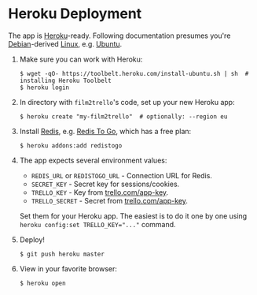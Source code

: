 # Heroku Deployment

The app is [Heroku](https://heroku.com/)-ready. Following documentation presumes you're [Debian](https://en.wikipedia.org/wiki/Debian)-derived [Linux](https://en.wikipedia.org/wiki/Linux), e.g. [Ubuntu](http://www.ubuntu.com/).

1.  Make sure you can work with Heroku:

    ```shell
    $ wget -qO- https://toolbelt.heroku.com/install-ubuntu.sh | sh  # installing Heroku Toolbelt
    $ heroku login
    ```

2.  In directory with `film2trello`'s code, set up your new Heroku app:

    ```shell
    $ heroku create "my-film2trello"  # optionally: --region eu
    ```

3.  Install [Redis](http://redis.io/), e.g. [Redis To Go](https://addons.heroku.com/redistogo), which has a free plan:

    ```shell
    $ heroku addons:add redistogo
    ```

4.  The app expects several environment values:

    - `REDIS_URL` or `REDISTOGO_URL` - Connection URL for Redis.
    - `SECRET_KEY` - Secret key for sessions/cookies.
    - `TRELLO_KEY` - Key from [trello.com/app-key](https://trello.com/app-key).
    - `TRELLO_SECRET` - Secret from [trello.com/app-key](https://trello.com/app-key).

    Set them for your Heroku app. The easiest is to do it one by one using `heroku config:set TRELLO_KEY="..."` command.

3.  Deploy!

    ```shell
    $ git push heroku master
    ```

4.  View in your favorite browser:

    ```shell
    $ heroku open
    ```
